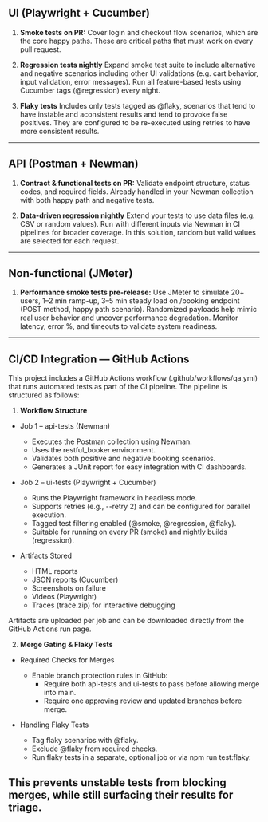 UI (Playwright + Cucumber)
------------------------
1. **Smoke tests on PR:**
Cover login and checkout flow scenarios, which are the core happy paths. These are critical paths that must work on every pull request.

2. **Regression tests nightly**
Expand smoke test suite to include alternative and negative scenarios including other UI validations (e.g. cart behavior, input validation, error messages). Run all feature-based tests using Cucumber tags (@regression) every night.

3. **Flaky tests**
Includes only tests tagged as @flaky, scenarios that tend to have instable and aconsistent results and tend to provoke false positives. They are configured to be re-executed using retries to have more consistent results.
---------------------

API (Postman + Newman)
---------------------
1. **Contract & functional tests on PR:**
Validate endpoint structure, status codes, and required fields. Already handled in your Newman collection with both happy path and negative tests.

2. **Data-driven regression nightly**
Extend your tests to use data files (e.g. CSV or random values). Run with different inputs via Newman in CI pipelines for broader coverage. In this solution, random but valid values are selected for each request.
---------------------

Non-functional (JMeter)
---------------------
1. **Performance smoke tests pre-release:**
Use JMeter to simulate 20+ users, 1–2 min ramp-up, 3–5 min steady load on /booking endpoint (POST method, happy path scenario). Randomized payloads help mimic real user behavior and uncover performance degradation. Monitor latency, error %, and timeouts to validate system readiness.
---------------------

CI/CD Integration — GitHub Actions
---------------------
This project includes a GitHub Actions workflow (.github/workflows/qa.yml) that runs automated tests as part of the CI pipeline. The pipeline is structured as follows:

1. **Workflow Structure**
- Job 1 – api-tests (Newman)
    * Executes the Postman collection using Newman.
    * Uses the restful_booker environment.
    * Validates both positive and negative booking scenarios.
    * Generates a JUnit report for easy integration with CI dashboards.

- Job 2 – ui-tests (Playwright + Cucumber)
    * Runs the Playwright framework in headless mode.
    * Supports retries (e.g., --retry 2) and can be configured for parallel execution.
    * Tagged test filtering enabled (@smoke, @regression, @flaky).
    * Suitable for running on every PR (smoke) and nightly builds (regression).

- Artifacts Stored
    * HTML reports
    * JSON reports (Cucumber)
    * Screenshots on failure
    * Videos (Playwright)
    * Traces (trace.zip) for interactive debugging

Artifacts are uploaded per job and can be downloaded directly from the GitHub Actions run page.

2. **Merge Gating & Flaky Tests**
- Required Checks for Merges
    * Enable branch protection rules in GitHub:
        * Require both api-tests and ui-tests to pass before allowing merge into main.
        * Require one approving review and updated branches before merge.

- Handling Flaky Tests
    * Tag flaky scenarios with @flaky.
    * Exclude @flaky from required checks.
    * Run flaky tests in a separate, optional job or via npm run test:flaky.

This prevents unstable tests from blocking merges, while still surfacing their results for triage.
---------------------